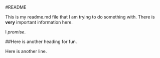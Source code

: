 #README

This is my readme.md file that I am trying to do something with.  There is **very** important information here.

I *promise*.

##Here is another heading for fun.

Here is another line.